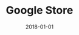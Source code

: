 ---
layout: site
title: "Google Store"
date: 2018-01-01
categories: [google]
version: 1.5.8
major: 1
minor: 5
patch: 8
slug: google-store
link: https://store.google.com/
permalink: /sites/:slug
---